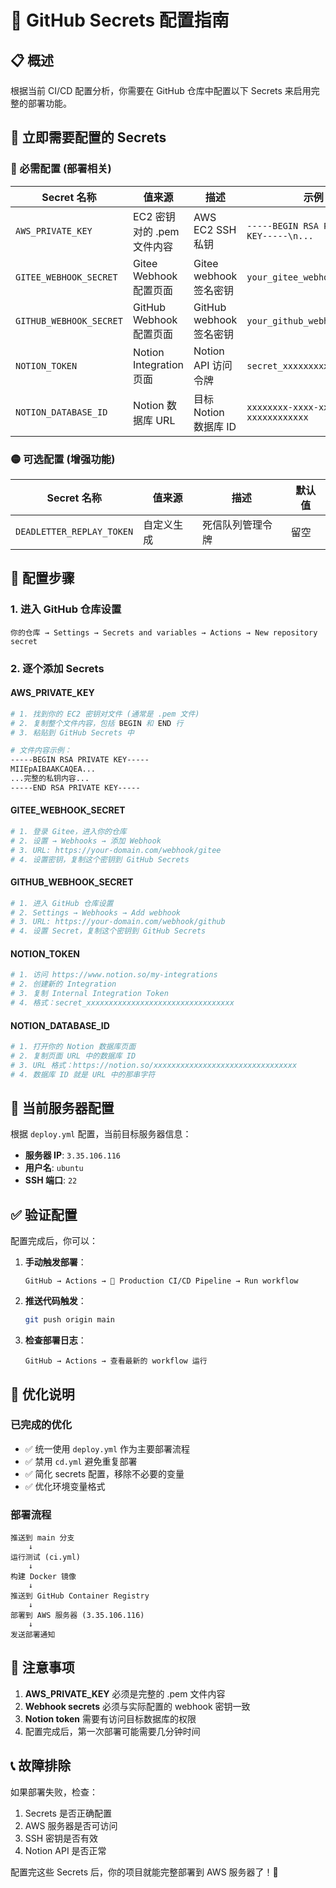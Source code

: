# 🔐 GitHub Secrets 配置指南

## 📋 概述

根据当前 CI/CD 配置分析，你需要在 GitHub 仓库中配置以下 Secrets 来启用完整的部署功能。

## 🎯 **立即需要配置的 Secrets**

### **🔴 必需配置 (部署相关)**

| Secret 名称 | 值来源 | 描述 | 示例 |
|------------|--------|------|------|
| `AWS_PRIVATE_KEY` | EC2 密钥对的 .pem 文件内容 | AWS EC2 SSH 私钥 | `-----BEGIN RSA PRIVATE KEY-----\n...` |
| `GITEE_WEBHOOK_SECRET` | Gitee Webhook 配置页面 | Gitee webhook 签名密钥 | `your_gitee_webhook_secret` |
| `GITHUB_WEBHOOK_SECRET` | GitHub Webhook 配置页面 | GitHub webhook 签名密钥 | `your_github_webhook_secret` |
| `NOTION_TOKEN` | Notion Integration 页面 | Notion API 访问令牌 | `secret_xxxxxxxxxxxxxxxxx` |
| `NOTION_DATABASE_ID` | Notion 数据库 URL | 目标 Notion 数据库 ID | `xxxxxxxx-xxxx-xxxx-xxxx-xxxxxxxxxxxx` |

### **🟡 可选配置 (增强功能)**

| Secret 名称 | 值来源 | 描述 | 默认值 |
|------------|--------|------|--------|
| `DEADLETTER_REPLAY_TOKEN` | 自定义生成 | 死信队列管理令牌 | 留空 |

## 🚀 **配置步骤**

### 1. 进入 GitHub 仓库设置
```
你的仓库 → Settings → Secrets and variables → Actions → New repository secret
```

### 2. 逐个添加 Secrets

#### **AWS_PRIVATE_KEY**
```bash
# 1. 找到你的 EC2 密钥对文件 (通常是 .pem 文件)
# 2. 复制整个文件内容，包括 BEGIN 和 END 行
# 3. 粘贴到 GitHub Secrets 中

# 文件内容示例：
-----BEGIN RSA PRIVATE KEY-----
MIIEpAIBAAKCAQEA...
...完整的私钥内容...
-----END RSA PRIVATE KEY-----
```

#### **GITEE_WEBHOOK_SECRET**
```bash
# 1. 登录 Gitee，进入你的仓库
# 2. 设置 → Webhooks → 添加 Webhook
# 3. URL: https://your-domain.com/webhook/gitee
# 4. 设置密钥，复制这个密钥到 GitHub Secrets
```

#### **GITHUB_WEBHOOK_SECRET**
```bash
# 1. 进入 GitHub 仓库设置
# 2. Settings → Webhooks → Add webhook
# 3. URL: https://your-domain.com/webhook/github
# 4. 设置 Secret，复制这个密钥到 GitHub Secrets
```

#### **NOTION_TOKEN**
```bash
# 1. 访问 https://www.notion.so/my-integrations
# 2. 创建新的 Integration
# 3. 复制 Internal Integration Token
# 4. 格式：secret_xxxxxxxxxxxxxxxxxxxxxxxxxxxxxxxxx
```

#### **NOTION_DATABASE_ID**
```bash
# 1. 打开你的 Notion 数据库页面
# 2. 复制页面 URL 中的数据库 ID
# 3. URL 格式：https://notion.so/xxxxxxxxxxxxxxxxxxxxxxxxxxxxxxxx
# 4. 数据库 ID 就是 URL 中的那串字符
```

## 🔧 **当前服务器配置**

根据 `deploy.yml` 配置，当前目标服务器信息：
- **服务器 IP**: `3.35.106.116`
- **用户名**: `ubuntu`
- **SSH 端口**: `22`

## ✅ **验证配置**

配置完成后，你可以：

1. **手动触发部署**：
   ```
   GitHub → Actions → 🚀 Production CI/CD Pipeline → Run workflow
   ```

2. **推送代码触发**：
   ```bash
   git push origin main
   ```

3. **检查部署日志**：
   ```
   GitHub → Actions → 查看最新的 workflow 运行
   ```

## 🎯 **优化说明**

### **已完成的优化**
- ✅ 统一使用 `deploy.yml` 作为主要部署流程
- ✅ 禁用 `cd.yml` 避免重复部署
- ✅ 简化 secrets 配置，移除不必要的变量
- ✅ 优化环境变量格式

### **部署流程**
```
推送到 main 分支
    ↓
运行测试 (ci.yml)
    ↓
构建 Docker 镜像
    ↓
推送到 GitHub Container Registry
    ↓
部署到 AWS 服务器 (3.35.106.116)
    ↓
发送部署通知
```

## 🚨 **注意事项**

1. **AWS_PRIVATE_KEY** 必须是完整的 .pem 文件内容
2. **Webhook secrets** 必须与实际配置的 webhook 密钥一致
3. **Notion token** 需要有访问目标数据库的权限
4. 配置完成后，第一次部署可能需要几分钟时间

## 📞 **故障排除**

如果部署失败，检查：
1. Secrets 是否正确配置
2. AWS 服务器是否可访问
3. SSH 密钥是否有效
4. Notion API 是否正常

配置完这些 Secrets 后，你的项目就能完整部署到 AWS 服务器了！🎉
